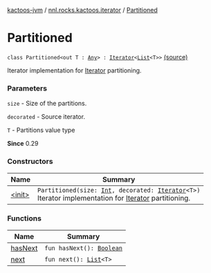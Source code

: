 [kactoos-jvm](../../index.md) / [nnl.rocks.kactoos.iterator](../index.md) / [Partitioned](.)

# Partitioned

`class Partitioned<out T : `[`Any`](https://kotlinlang.org/api/latest/jvm/stdlib/kotlin/-any/index.html)`> : `[`Iterator`](https://kotlinlang.org/api/latest/jvm/stdlib/kotlin.collections/-iterator/index.html)`<`[`List`](https://kotlinlang.org/api/latest/jvm/stdlib/kotlin.collections/-list/index.html)`<T>>` [(source)](https://github.com/neonailol/kactoos/blob/master/kactoos-jvm/src/main/kotlin/nnl/rocks/kactoos/iterator/Partitioned.kt#L38)

Iterator implementation for [Iterator](https://kotlinlang.org/api/latest/jvm/stdlib/kotlin.collections/-iterator/index.html) partitioning.

### Parameters

`size` - Size of the partitions.

`decorated` - Source iterator.

`T` - Partitions value type

**Since**
0.29

### Constructors

| Name | Summary |
|---|---|
| [&lt;init&gt;](-init-.md) | `Partitioned(size: `[`Int`](https://kotlinlang.org/api/latest/jvm/stdlib/kotlin/-int/index.html)`, decorated: `[`Iterator`](https://kotlinlang.org/api/latest/jvm/stdlib/kotlin.collections/-iterator/index.html)`<T>)`<br>Iterator implementation for [Iterator](https://kotlinlang.org/api/latest/jvm/stdlib/kotlin.collections/-iterator/index.html) partitioning. |

### Functions

| Name | Summary |
|---|---|
| [hasNext](has-next.md) | `fun hasNext(): `[`Boolean`](https://kotlinlang.org/api/latest/jvm/stdlib/kotlin/-boolean/index.html) |
| [next](next.md) | `fun next(): `[`List`](https://kotlinlang.org/api/latest/jvm/stdlib/kotlin.collections/-list/index.html)`<T>` |
